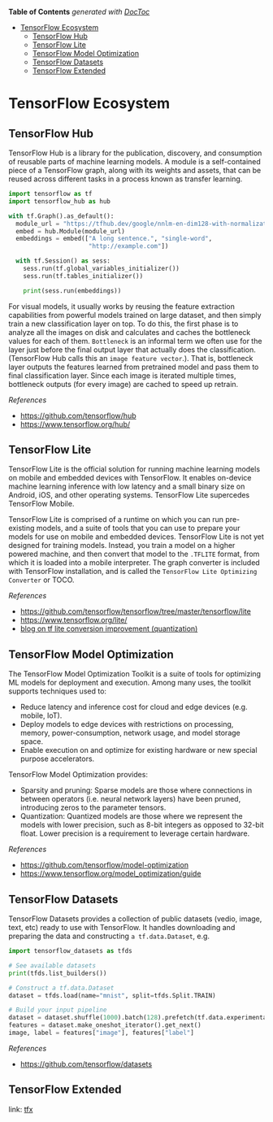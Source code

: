 <!-- START doctoc generated TOC please keep comment here to allow auto update -->
<!-- DON'T EDIT THIS SECTION, INSTEAD RE-RUN doctoc TO UPDATE -->
**Table of Contents**  *generated with [DocToc](https://github.com/thlorenz/doctoc)*

- [TensorFlow Ecosystem](#tensorflow-ecosystem)
  - [TensorFlow Hub](#tensorflow-hub)
  - [TensorFlow Lite](#tensorflow-lite)
  - [TensorFlow Model Optimization](#tensorflow-model-optimization)
  - [TensorFlow Datasets](#tensorflow-datasets)
  - [TensorFlow Extended](#tensorflow-extended)

<!-- END doctoc generated TOC please keep comment here to allow auto update -->

# TensorFlow Ecosystem

## TensorFlow Hub

TensorFlow Hub is a library for the publication, discovery, and consumption of reusable parts of
machine learning models. A module is a self-contained piece of a TensorFlow graph, along with its
weights and assets, that can be reused across different tasks in a process known as transfer
learning.

```python
import tensorflow as tf
import tensorflow_hub as hub

with tf.Graph().as_default():
  module_url = "https://tfhub.dev/google/nnlm-en-dim128-with-normalization/1"
  embed = hub.Module(module_url)
  embeddings = embed(["A long sentence.", "single-word",
                      "http://example.com"])

  with tf.Session() as sess:
    sess.run(tf.global_variables_initializer())
    sess.run(tf.tables_initializer())

    print(sess.run(embeddings))
```

For visual models, it usually works by reusing the feature extraction capabilities from powerful
models trained on large dataset, and then simply train a new classification layer on top. To do
this, the first phase is to analyze all the images on disk and calculates and caches the bottleneck
values for each of them. `Bottleneck` is an informal term we often use for the layer just before
the final output layer that actually does the classification. (TensorFlow Hub calls this an `image
feature vector`.). That is, bottleneck layer outputs the features learned from pretrained model and
pass them to final classification layer. Since each image is iterated multiple times, bottleneck
outputs (for every image) are cached to speed up retrain.

*References*

- https://github.com/tensorflow/hub
- https://www.tensorflow.org/hub/

## TensorFlow Lite

TensorFlow Lite is the official solution for running machine learning models on mobile and embedded
devices with TensorFlow. It enables on-device machine learning inference with low latency and a
small binary size on Android, iOS, and other operating systems. TensorFlow Lite supercedes TensorFlow
Mobile.

TensorFlow Lite is comprised of a runtime on which you can run pre-existing models, and a suite of
tools that you can use to prepare your models for use on mobile and embedded devices. TensorFlow Lite
is not yet designed for training models. Instead, you train a model on a higher powered machine, and
then convert that model to the `.TFLITE` format, from which it is loaded into a mobile interpreter.
The graph converter is included with TensorFlow installation, and is called the `TensorFlow Lite
Optimizing Converter` or TOCO.

*References*

- https://github.com/tensorflow/tensorflow/tree/master/tensorflow/lite
- https://www.tensorflow.org/lite/
- [blog on tf lite conversion improvement (quantization)](https://medium.com/tensorflow/introducing-the-model-optimization-toolkit-for-tensorflow-254aca1ba0a3)

## TensorFlow Model Optimization

The TensorFlow Model Optimization Toolkit is a suite of tools for optimizing ML models for deployment
and execution. Among many uses, the toolkit supports techniques used to:
- Reduce latency and inference cost for cloud and edge devices (e.g. mobile, IoT).
- Deploy models to edge devices with restrictions on processing, memory, power-consumption, network usage, and model storage space.
- Enable execution on and optimize for existing hardware or new special purpose accelerators.

TensorFlow Model Optimization provides:
- Sparsity and pruning: Sparse models are those where connections in between operators (i.e. neural
  network layers) have been pruned, introducing zeros to the parameter tensors.
- Quantization: Quantized models are those where we represent the models with lower precision, such
  as 8-bit integers as opposed to 32-bit float. Lower precision is a requirement to leverage certain
  hardware.

*References*

- https://github.com/tensorflow/model-optimization
- https://www.tensorflow.org/model_optimization/guide

## TensorFlow Datasets

TensorFlow Datasets provides a collection of public datasets (vedio, image, text, etc) ready to use
with TensorFlow. It handles downloading and preparing the data and constructing `a tf.data.Dataset`,
e.g.

```python
import tensorflow_datasets as tfds

# See available datasets
print(tfds.list_builders())

# Construct a tf.data.Dataset
dataset = tfds.load(name="mnist", split=tfds.Split.TRAIN)

# Build your input pipeline
dataset = dataset.shuffle(1000).batch(128).prefetch(tf.data.experimental.AUTOTUNE)
features = dataset.make_oneshot_iterator().get_next()
image, label = features["image"], features["label"]
```

*References*

- https://github.com/tensorflow/datasets

## TensorFlow Extended

link: [tfx](./tfx)
